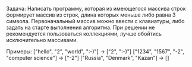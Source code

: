 Задача: Написать программу, которая из имеющегося массива строк формирует массив из строк, длина которых меньше либо равна 3 символа. Первоначальный массив можно ввести с клавиатуры, либо задать на старте выполнения алгоритма. При решении не рекомендуется пользоваться коллекциями, лучше обойтись исключительно массивами. 

Примеры: ["hello", "2", "world", ":-)"] -> ["2", ":-)"] 
["1234", "1567", "-2", "computer science"] -> ["-2"] 
["Russia", "Denmark", "Kazan"] -> []